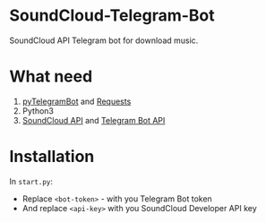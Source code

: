 # SoundCloud-Telegram-Bot
SoundCloud API Telegram bot for download music.

# What need
1. [pyTelegramBot](https://github.com/eternnoir/pyTelegramBotAPI) and [Requests](https://github.com/requests/requests)
2. Python3
3. [SoundCloud API](https://developers.soundcloud.com/docs/api/guide#authentication) and [Telegram Bot API](https://core.telegram.org/bots#3-how-do-i-create-a-bot)

# Installation
In `start.py`:
- Replace ```<bot-token>``` - with you Telegram Bot token
- And replace ```<api-key>``` with you SoundCloud Developer API key
